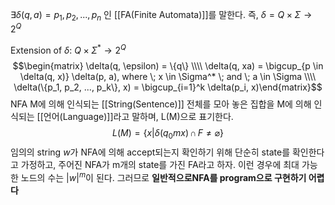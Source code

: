 $\exists\delta(q, a)= {p_1, p_2, ..., p_n}$ 인  [[FA(Finite Automata)]]를 말한다. 즉, $\delta = Q \times \Sigma \rightarrow 2^Q$ 

Extension of $\delta$: $Q \times \Sigma^* \rightarrow 2^Q$ $$\begin{matrix} \delta(q, \epsilon) = \{q\} \\\\ \delta(q, xa) = \bigcup_{p \in \delta(q, x)} \delta(p, a), where \; x \in \Sigma^* \; and \; a \in \Sigma \\\\ \delta(\{p_1, p_2, ..., p_k\}, x) = \bigcup_{i=1}^k \delta(p_i, x)\end{matrix}$$
NFA M에 의해 인식되는 [[String(Sentence)]] 전체를 모아 놓은 집합을 M에 의해 인식되는 [[언어(Language)]]라고 말하며, L(M)으로 표기한다. $$L(M) = \{x | \delta(q_0m x)\, \cap \,F \neq \varnothing \}$$
임의의 string $w$가 NFA에 의해 accept되는지 확인하기 위해 단순히 state를 확인한다고 가정하고, 주어진 NFA가 m개의 state를 가진 FA라고 하자. 이런 경우에 최대 가능한 노드의 수는 ${|w|}^m$이 된다. 그러므로 **일반적으로NFA를 program으로 구현하기 어렵다**
